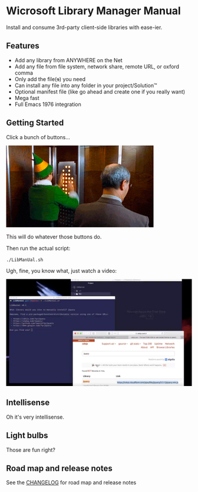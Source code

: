 # Wicrosoft Library Manager Manual

Install and consume 3rd-party client-side libraries with ease-ier.

## Features

- Add any library from ANYWHERE on the Net
- Add any file from file system, network share, remote URL, or oxford comma
- Only add the file(~~s~~) you need
- Can install any file into any folder in your project/Solution™
- Optional manifest file (like go ahead and create one if you really want)
- Mega fast
- Full Emacs 1976 integration

## Getting Started

Click a bunch of buttons...

![Elf clicking all the buttons on the elevator](buttons.gif)

This will do whatever those buttons do.

Then run the actual script:

```
./LibManUal.sh
```

Ugh, fine, you know what, just watch a video:

[![Screenshot of video](video.png)](https://twitter.com/jamiebuilds/status/987409423244050432)

## Intellisense

Oh it's very intellisense.

## Light bulbs

Those are fun right?

## Road map and release notes

See the [CHANGELOG](./CHANGELOG) for road map and release notes
